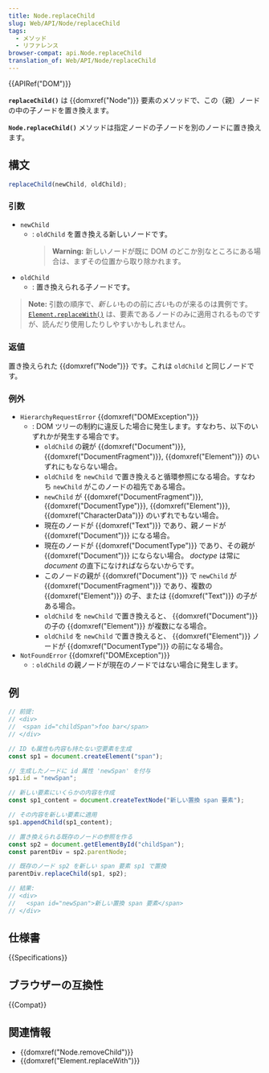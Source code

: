 ```yaml
---
title: Node.replaceChild
slug: Web/API/Node/replaceChild
tags:
  - メソッド
  - リファレンス
browser-compat: api.Node.replaceChild
translation_of: Web/API/Node/replaceChild
---
```

{{APIRef("DOM")}}

**`replaceChild()`** は {{domxref("Node")}} 要素のメソッドで、この（親）ノードの中の子ノードを置き換えます。

**`Node.replaceChild()`** メソッドは指定ノードの子ノードを別のノードに置き換えます。

## 構文

```js
replaceChild(newChild, oldChild);
```

### 引数

- `newChild`
  - : `oldChild` を置き換える新しいノードです。
    > **Warning:** 新しいノードが既に DOM のどこか別なところにある場合は、まずその位置から取り除かれます。
- `oldChild`
  - : 置き換えられる子ノードです。

> **Note:** 引数の順序で、*新しい*ものの前に*古い*ものが来るのは異例です。
[`Element.replaceWith()`](/ja/docs/Web/API/Element/replaceWith) は、要素であるノードのみに適用されるものですが、読んだり使用したりしやすいかもしれません。

### 返値

置き換えられた {{domxref("Node")}} です。これは `oldChild` と同じノードです。

### 例外

- `HierarchyRequestError` {{domxref("DOMException")}}
  - : DOM ツリーの制約に違反した場合に発生します。すなわち、以下のいずれかが発生する場合です。
    - `oldChild` の親が {{domxref("Document")}}, {{domxref("DocumentFragment")}}, {{domxref("Element")}} のいずれにもならない場合。
    - `oldChild` を `newChild` で置き換えると循環参照になる場合。すなわち `newChild` がこのノードの祖先である場合。
    - `newChild` が {{domxref("DocumentFragment")}}, {{domxref("DocumentType")}}, {{domxref("Element")}}, {{domxref("CharacterData")}} のいずれでもない場合。
    - 現在のノードが {{domxref("Text")}} であり、親ノードが {{domxref("Document")}} になる場合。
    - 現在のノードが {{domxref("DocumentType")}} であり、その親が {{domxref("Document")}} にならない場合。 _doctype_ は常に _document_ の直下になければならないからです。
    - このノードの親が {{domxref("Document")}} で `newChild` が {{domxref("DocumentFragment")}} であり、複数の {{domxref("Element")}} の子、または {{domxref("Text")}} の子がある場合。
    - `oldChild` を `newChild` で置き換えると、 {{domxref("Document")}} の子の {{domxref("Element")}} が複数になる場合。
    - `oldChild` を `newChild` で置き換えると、 {{domxref("Element")}} ノードが {{domxref("DocumentType")}} の前になる場合。
- `NotFoundError` {{domxref("DOMException")}}
  - : `oldChild` の親ノードが現在のノードではない場合に発生します。

## 例

```js
// 前提:
// <div>
//  <span id="childSpan">foo bar</span>
// </div>

// ID も属性も内容も持たない空要素を生成
const sp1 = document.createElement("span");

// 生成したノードに id 属性 'newSpan' を付与
sp1.id = "newSpan";

// 新しい要素にいくらかの内容を作成
const sp1_content = document.createTextNode("新しい置換 span 要素");

// その内容を新しい要素に適用
sp1.appendChild(sp1_content);

// 置き換えられる既存のノードの参照を作る
const sp2 = document.getElementById("childSpan");
const parentDiv = sp2.parentNode;

// 既存のノード sp2 を新しい span 要素 sp1 で置換
parentDiv.replaceChild(sp1, sp2);

// 結果:
// <div>
//   <span id="newSpan">新しい置換 span 要素</span>
// </div>
```

## 仕様書

{{Specifications}}

## ブラウザーの互換性

{{Compat}}

## 関連情報

- {{domxref("Node.removeChild")}}
- {{domxref("Element.replaceWith")}}
